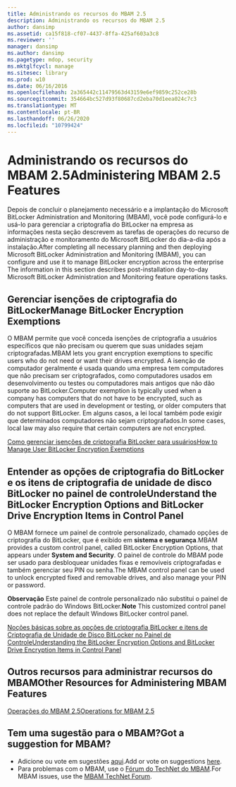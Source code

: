 ```yaml
---
title: Administrando os recursos do MBAM 2.5
description: Administrando os recursos do MBAM 2.5
author: dansimp
ms.assetid: ca15f818-cf07-4437-8ffa-425af603a3c8
ms.reviewer: ''
manager: dansimp
ms.author: dansimp
ms.pagetype: mdop, security
ms.mktglfcycl: manage
ms.sitesec: library
ms.prod: w10
ms.date: 06/16/2016
ms.openlocfilehash: 2a365442c11479563d43159e6ef9859c252ce28b
ms.sourcegitcommit: 354664bc527d93f80687cd2eba70d1eea024c7c3
ms.translationtype: MT
ms.contentlocale: pt-BR
ms.lasthandoff: 06/26/2020
ms.locfileid: "10799424"
---
```

# <span data-ttu-id="6d97a-103">Administrando os recursos do MBAM 2.5</span><span class="sxs-lookup"><span data-stu-id="6d97a-103">Administering MBAM 2.5 Features</span></span>


<span data-ttu-id="6d97a-104">Depois de concluir o planejamento necessário e a implantação do Microsoft BitLocker Administration and Monitoring (MBAM), você pode configurá-lo e usá-lo para gerenciar a criptografia do BitLocker na empresa as informações nesta seção descrevem as tarefas de operações do recurso de administração e monitoramento do Microsoft BitLocker do dia-a-dia após a instalação.</span><span class="sxs-lookup"><span data-stu-id="6d97a-104">After completing all necessary planning and then deploying Microsoft BitLocker Administration and Monitoring (MBAM), you can configure and use it to manage BitLocker encryption across the enterprise The information in this section describes post-installation day-to-day Microsoft BitLocker Administration and Monitoring feature operations tasks.</span></span>

## <span data-ttu-id="6d97a-105">Gerenciar isenções de criptografia do BitLocker</span><span class="sxs-lookup"><span data-stu-id="6d97a-105">Manage BitLocker Encryption Exemptions</span></span>


<span data-ttu-id="6d97a-106">O MBAM permite que você conceda isenções de criptografia a usuários específicos que não precisam ou querem que suas unidades sejam criptografadas.</span><span class="sxs-lookup"><span data-stu-id="6d97a-106">MBAM lets you grant encryption exemptions to specific users who do not need or want their drives encrypted.</span></span> <span data-ttu-id="6d97a-107">A isenção de computador geralmente é usada quando uma empresa tem computadores que não precisam ser criptografados, como computadores usados em desenvolvimento ou testes ou computadores mais antigos que não dão suporte ao BitLocker.</span><span class="sxs-lookup"><span data-stu-id="6d97a-107">Computer exemption is typically used when a company has computers that do not have to be encrypted, such as computers that are used in development or testing, or older computers that do not support BitLocker.</span></span> <span data-ttu-id="6d97a-108">Em alguns casos, a lei local também pode exigir que determinados computadores não sejam criptografados.</span><span class="sxs-lookup"><span data-stu-id="6d97a-108">In some cases, local law may also require that certain computers are not encrypted.</span></span>

[<span data-ttu-id="6d97a-109">Como gerenciar isenções de criptografia BitLocker para usuários</span><span class="sxs-lookup"><span data-stu-id="6d97a-109">How to Manage User BitLocker Encryption Exemptions</span></span>](how-to-manage-user-bitlocker-encryption-exemptions-mbam-25.md)

## <span data-ttu-id="6d97a-110">Entender as opções de criptografia do BitLocker e os itens de criptografia de unidade de disco BitLocker no painel de controle</span><span class="sxs-lookup"><span data-stu-id="6d97a-110">Understand the BitLocker Encryption Options and BitLocker Drive Encryption Items in Control Panel</span></span>


<span data-ttu-id="6d97a-111">O MBAM fornece um painel de controle personalizado, chamado opções de criptografia do BitLocker, que é exibido em **sistema e segurança**.</span><span class="sxs-lookup"><span data-stu-id="6d97a-111">MBAM provides a custom control panel, called BitLocker Encryption Options, that appears under **System and Security**.</span></span> <span data-ttu-id="6d97a-112">O painel de controle do MBAM pode ser usado para desbloquear unidades fixas e removíveis criptografadas e também gerenciar seu PIN ou senha.</span><span class="sxs-lookup"><span data-stu-id="6d97a-112">The MBAM control panel can be used to unlock encrypted fixed and removable drives, and also manage your PIN or password.</span></span>

<span data-ttu-id="6d97a-113">**Observação**  Este painel de controle personalizado não substitui o painel de controle padrão do Windows BitLocker.</span><span class="sxs-lookup"><span data-stu-id="6d97a-113">**Note** This customized control panel does not replace the default Windows BitLocker control panel.</span></span>

 

[<span data-ttu-id="6d97a-114">Noções básicas sobre as opções de criptografia BitLocker e itens de Criptografia de Unidade de Disco BitLocker no Painel de Controle</span><span class="sxs-lookup"><span data-stu-id="6d97a-114">Understanding the BitLocker Encryption Options and BitLocker Drive Encryption Items in Control Panel</span></span>](understanding-the-bitlocker-encryption-options-and-bitlocker-drive-encryption-items-in-control-panel.md)

## <span data-ttu-id="6d97a-115">Outros recursos para administrar recursos do MBAM</span><span class="sxs-lookup"><span data-stu-id="6d97a-115">Other Resources for Administering MBAM Features</span></span>


[<span data-ttu-id="6d97a-116">Operações do MBAM 2.5</span><span class="sxs-lookup"><span data-stu-id="6d97a-116">Operations for MBAM 2.5</span></span>](operations-for-mbam-25.md)

## <span data-ttu-id="6d97a-117">Tem uma sugestão para o MBAM?</span><span class="sxs-lookup"><span data-stu-id="6d97a-117">Got a suggestion for MBAM?</span></span>
- <span data-ttu-id="6d97a-118">Adicione ou vote em sugestões [aqui](http://mbam.uservoice.com/forums/268571-microsoft-bitlocker-administration-and-monitoring).</span><span class="sxs-lookup"><span data-stu-id="6d97a-118">Add or vote on suggestions [here](http://mbam.uservoice.com/forums/268571-microsoft-bitlocker-administration-and-monitoring).</span></span> 
- <span data-ttu-id="6d97a-119">Para problemas com o MBAM, use o [Fórum do TechNet do MBAM](https://social.technet.microsoft.com/Forums/home?forum=mdopmbam).</span><span class="sxs-lookup"><span data-stu-id="6d97a-119">For MBAM issues, use the [MBAM TechNet Forum](https://social.technet.microsoft.com/Forums/home?forum=mdopmbam).</span></span>

 

 





